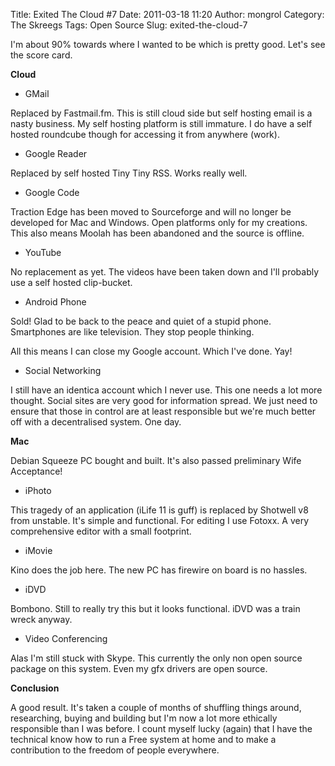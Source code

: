 Title: Exited The Cloud #7
Date: 2011-03-18 11:20
Author: mongrol
Category: The Skreegs
Tags: Open Source
Slug: exited-the-cloud-7

I'm about 90% towards where I wanted to be which is pretty good. Let's
see the score card.

**Cloud**

-   GMail

Replaced by Fastmail.fm. This is still cloud side but self hosting email
is a nasty business. My self hosting platform is still immature. I do
have a self hosted roundcube though for accessing it from anywhere
(work).

-   Google Reader

Replaced by self hosted Tiny Tiny RSS. Works really well.

-   Google Code

Traction Edge has been moved to Sourceforge and will no longer be
developed for Mac and Windows. Open platforms only for my creations.
This also means Moolah has been abandoned and the source is offline.

-   YouTube

No replacement as yet. The videos have been taken down and I'll probably
use a self hosted clip-bucket.

-   Android Phone

Sold! Glad to be back to the peace and quiet of a stupid phone.
Smartphones are like television. They stop people thinking.

All this means I can close my Google account. Which I've done. Yay!

-   Social Networking

I still have an identica account which I never use. This one needs a lot
more thought. Social sites are very good for information spread. We just
need to ensure that those in control are at least responsible but we're
much better off with a decentralised system. One day.

**Mac**

Debian Squeeze PC bought and built. It's also passed preliminary Wife
Acceptance!

-   iPhoto

This tragedy of an application (iLife 11 is guff) is replaced by
Shotwell v8 from unstable. It's simple and functional. For editing I use
Fotoxx. A very comprehensive editor with a small footprint.

-   iMovie

Kino does the job here. The new PC has firewire on board is no hassles.

-   iDVD

Bombono. Still to really try this but it looks functional. iDVD was a
train wreck anyway.

-   Video Conferencing

Alas I'm still stuck with Skype. This currently the only non open source
package on this system. Even my gfx drivers are open source.

**Conclusion**

A good result. It's taken a couple of months of shuffling things around,
researching, buying and building but I'm now a lot more ethically
responsible than I was before. I count myself lucky (again) that I have
the technical know how to run a Free system at home and to make a
contribution to the freedom of people everywhere.
